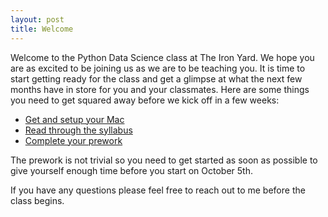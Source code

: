 ```yaml
---
layout: post
title: Welcome
---
```

Welcome to the Python Data Science class at The Iron Yard. We hope you are as
excited to be joining us as we are to be teaching you. It is time to
start getting ready for the class and get a glimpse at what the next few
months have in store for you and your classmates. Here are some things you need
to get squared away before we kick off in a few weeks:

* [Get and setup your Mac](/setup/)
* [Read through the syllabus](/syllabus/)
* [Complete your prework](/prework/)


The prework is not trivial so you need to get started as soon as possible to
give yourself enough time before you start on October 5th.

If you have any questions please feel free to reach out to me before the class
begins.
